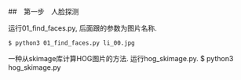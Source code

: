 ##　第一步　人脸探测

运行01_find_faces.py, 后面跟的参数为图片名称.

	$ python3 01_find_faces.py li_00.jpg


一种从skimage库计算HOG图片的方法. 运行hog_skimage.py.
	$ python3 hog_skimage.py
